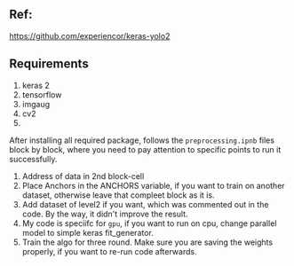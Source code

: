 ## Ref:
https://github.com/experiencor/keras-yolo2

## Requirements
1. keras 2
2. tensorflow
3. imgaug
4. cv2
5. 

After installing all required package, follows the `preprocessing.ipnb` files block by block, where you need to pay attention to specific points to run it successfully.

1. Address of data in 2nd block-cell
2. Place Anchors in the ANCHORS variable, if you want to train on another dataset, otherwise leave that compleet block as it is.
3. Add dataset of level2 if you want, which was commented out in the code. By the way, it didn't improve the result.
4. My code is speciifc for `gpu`, if you want to run on cpu, change parallel model to simple keras fit_generator.
5. Train the algo for three round. Make sure you are saving the weights properly, if you want to re-run code afterwards.
 